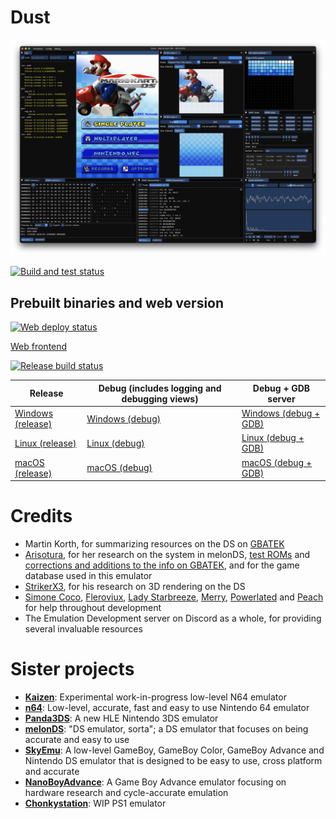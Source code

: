 # Dust

![Screenshot](screenshot.png)

[![Build and test status](https://github.com/kelpsyberry/dust/actions/workflows/.github/workflows/run-clippy-and-test.yml/badge.svg?branch=main&event=push)](https://github.com/kelpsyberry/dust/actions/workflows/run-clippy-and-test.yml?query=branch%3Amain+event%3Apush)

## Prebuilt binaries and web version

[![Web deploy status](https://github.com/kelpsyberry/dust/actions/workflows/.github/workflows/deploy-web.yml/badge.svg?branch=main&event=push)](https://github.com/kelpsyberry/dust/actions/workflows/deploy-web.yml?query=branch%3Amain+event%3Apush)

[Web frontend](https://dust-emu.netlify.app)


[![Release build status](https://github.com/kelpsyberry/dust/actions/workflows/.github/workflows/build-release.yml/badge.svg?branch=main&event=push)](https://github.com/kelpsyberry/dust/actions/workflows/build-release.yml?query=branch%3Amain+event%3Apush)

| Release | Debug (includes logging and debugging views) | Debug + GDB server |
| ------- | -------------------------------------------- | ------------------ |
| [Windows (release)](https://nightly.link/kelpsyberry/dust/workflows/build-release/main/Windows.zip) | [Windows (debug)](https://nightly.link/kelpsyberry/dust/workflows/build-release/main/Windows-debug.zip) | [Windows (debug + GDB)](https://nightly.link/kelpsyberry/dust/workflows/build-release/main/Windows-debug-gdb.zip) |
| [Linux (release)](https://nightly.link/kelpsyberry/dust/workflows/build-release/main/Linux.zip) | [Linux (debug)](https://nightly.link/kelpsyberry/dust/workflows/build-release/main/Linux-debug.zip) | [Linux (debug + GDB)](https://nightly.link/kelpsyberry/dust/workflows/build-release/main/Linux-debug-gdb.zip) |
| [macOS (release)](https://nightly.link/kelpsyberry/dust/workflows/build-release/main/macOS.zip) | [macOS (debug)](https://nightly.link/kelpsyberry/dust/workflows/build-release/main/macOS-debug.zip) | [macOS (debug + GDB)](https://nightly.link/kelpsyberry/dust/workflows/build-release/main/macOS-debug-gdb.zip) |

# Credits
- Martin Korth, for summarizing resources on the DS on [GBATEK](https://problemkaputt.de/gbatek.htm)
- [Arisotura](https://github.com/Arisotura), for her research on the system in melonDS, [test ROMs](https://github.com/Arisotura/arm7wrestler) and [corrections and additions to the info on GBATEK](https://melonds.kuribo64.net/board/thread.php?id=13), and for the game database used in this emulator
- [StrikerX3](https://github.com/StrikerX3), for his research on 3D rendering on the DS
- [Simone Coco](https://github.com/CocoSimone), [Fleroviux](https://github.com/fleroviux), [Lady Starbreeze](https://github.com/LadyStarbreeze), [Merry](https://github.com/merryhime), [Powerlated](https://github.com/Powerlated) and [Peach](https://github.com/wheremyfoodat) for help throughout development
- The Emulation Development server on Discord as a whole, for providing several invaluable resources

# Sister projects
- [**Kaizen**](https://github.com/SimoneN64/Kaizen): Experimental work-in-progress low-level N64 emulator
- [**n64**](https://github.com/Dillonb/n64): Low-level, accurate, fast and easy to use Nintendo 64 emulator
- [**Panda3DS**](https://github.com/wheremyfoodat/Panda3DS): A new HLE Nintendo 3DS emulator
- [**melonDS**](https://github.com/melonDS-emu/melonDS): "DS emulator, sorta"; a DS emulator that focuses on being accurate and easy to use
- [**SkyEmu**](https://github.com/skylersaleh/SkyEmu): A low-level GameBoy, GameBoy Color, GameBoy Advance and Nintendo DS emulator that is designed to be easy to use, cross platform and accurate
- [**NanoBoyAdvance**](https://github.com/nba-emu/NanoBoyAdvance): A Game Boy Advance emulator focusing on hardware research and cycle-accurate emulation
- [**Chonkystation**](https://github.com/liuk7071/ChonkyStation): WIP PS1 emulator
